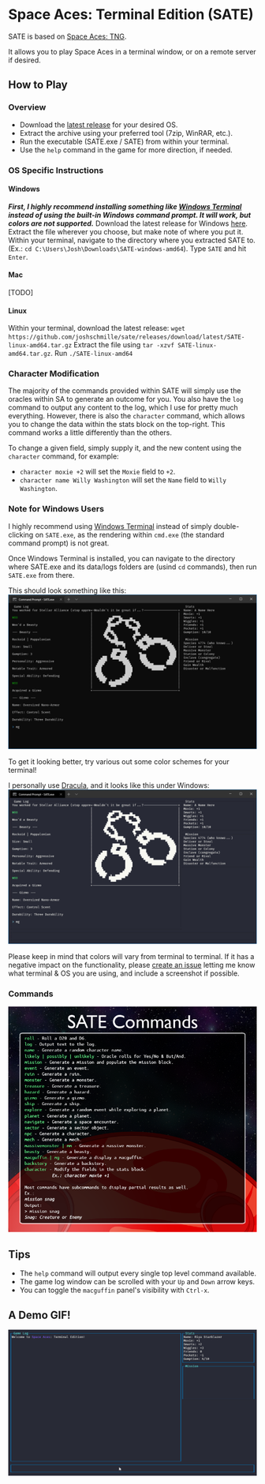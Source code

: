 # Space Aces: Terminal Edition (SATE)
SATE is based on [Space Aces: TNG](https://www.drivethrurpg.com/product/346728/Space-Aces-TNG-The-New-Guidebook).

It allows you to play Space Aces in a terminal window, or on a remote server if desired.

## How to Play
### Overview
- Download the [latest release](https://github.com/joshschmille/sate/releases/tag/latest) for your desired OS.
- Extract the archive using your preferred tool (7zip, WinRAR, etc.).
- Run the executable (SATE.exe / SATE) from within your terminal.
- Use the `help` command in the game for more direction, if needed.

### OS Specific Instructions
#### Windows
***First, I highly recommend installing something like [Windows Terminal](https://www.microsoft.com/en-us/p/windows-terminal/9n0dx20hk701) instead of using the built-in Windows command prompt. It will work, but colors are not supported.***
Download the latest release for Windows [here](https://github.com/joshschmille/sate/releases/tag/latest).
Extract the file wherever you choose, but make note of where you put it.
Within your terminal, navigate to the directory where you extracted SATE to. (Ex.: `cd C:\Users\Josh\Downloads\SATE-windows-amd64`).
Type `SATE` and hit `Enter`.
#### Mac
[TODO]
#### Linux
Within your terminal, download the latest release: `wget https://github.com/joshschmille/sate/releases/download/latest/SATE-linux-amd64.tar.gz`
Extract the file using `tar -xzvf SATE-linux-amd64.tar.gz`.
Run `./SATE-linux-amd64`

### Character Modification
The majority of the commands provided within SATE will simply use the oracles within SA to generate an outcome for you. You also have the `log` command to output any content to the log, which I use for pretty much everything. However, there is also the `character` command, which allows you to change the data within the stats block on the top-right. This command works a little differently than the others.

To change a given field, simply supply it, and the new content using the `character` command, for example:

- `character moxie +2` will set the `Moxie` field to `+2`.
- `character name Willy Washington` will set the `Name` field to `Willy Washington`.

### Note for Windows Users
I highly recommend using [Windows Terminal](https://www.microsoft.com/en-us/p/windows-terminal/9n0dx20hk701) instead of simply double-clicking on `SATE.exe`, as the rendering within `cmd.exe` (the standard command prompt) is not great.

Once Windows Terminal is installed, you can navigate to the directory where SATE.exe and its data/logs folders are (usind `cd` commands), then run `SATE.exe` from there.

This should look something like this:
![Windows](demo/windows.png)

To get it looking better, try various out some color schemes for your terminal!

I personally use [Dracula](https://draculatheme.com/windows-terminal), and it looks like this under Windows:
![Windows2](demo/windows2.png)

Please keep in mind that colors will vary from terminal to terminal. If it has a negative impact on the functionality, please [create an issue](https://github.com/joshschmille/sate/issues) letting me know what terminal & OS you are using, and include a screenshot if possible.

### Commands
![Commands](demo/cmds.png)

## Tips
- The `help` command will output every single top level command available.
- The game log window can be scrolled with your `Up` and `Down` arrow keys.
- You can toggle the `macguffin` panel's visibility with `Ctrl-x`.

## A Demo GIF!
![SATE Demo](demo/demo.gif)
